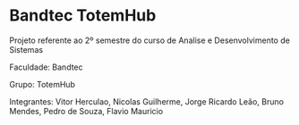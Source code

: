 # Bandtec TotemHub
Projeto referente ao 2º semestre do curso de Analise e Desenvolvimento de Sistemas

Faculdade: Bandtec 

Grupo: TotemHub

Integrantes: Vitor Herculao, Nicolas Guilherme, Jorge Ricardo Leão, Bruno Mendes, Pedro de Souza, Flavio Mauricio
